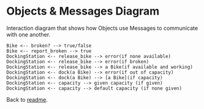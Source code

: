 # Objects & Messages Diagram

Interaction diagram that shows how Objects use Messages to communicate with one another.

```
Bike <-- broken? --> true/false
Bike <-- report_broken --> true
DockingStation <-- release_bike --> error(if none available)
DockingStation <-- release_bike --> error(if broken)
DockingStation <-- release_bike --> a Bike(if available and working)
DockingStation <-- dock(a Bike) --> error(if out of capacity)
DockingStation <-- dock(a Bike) --> [a Bike](if capacity)
DockingStation <-- capacity --> given capacity (if given)
DockingStation <-- capacity --> default capacity (if none given)
```
Back to [readme](README.md).
